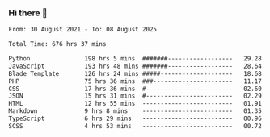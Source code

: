 ### Hi there 👋

<!--
**dominoto/dominoto** is a ✨ _special_ ✨ repository because its `README.md` (this file) appears on your GitHub profile.

Here are some ideas to get you started:

- 🔭 I’m currently working on ...
- 🌱 I’m currently learning ...
- 👯 I’m looking to collaborate on ...
- 🤔 I’m looking for help with ...
- 💬 Ask me about ...
- 📫 How to reach me: ...
- 😄 Pronouns: ...
- ⚡ Fun fact: ...
-->
<!--START_SECTION:waka-->

```txt
From: 30 August 2021 - To: 08 August 2025

Total Time: 676 hrs 37 mins

Python               198 hrs 5 mins  #######------------------   29.28 %
JavaScript           193 hrs 48 mins #######------------------   28.64 %
Blade Template       126 hrs 24 mins #####--------------------   18.68 %
PHP                  75 hrs 36 mins  ###----------------------   11.17 %
CSS                  17 hrs 36 mins  #------------------------   02.60 %
JSON                 15 hrs 31 mins  #------------------------   02.29 %
HTML                 12 hrs 55 mins  -------------------------   01.91 %
Markdown             9 hrs 8 mins    -------------------------   01.35 %
TypeScript           6 hrs 29 mins   -------------------------   00.96 %
SCSS                 4 hrs 53 mins   -------------------------   00.72 %
```

<!--END_SECTION:waka-->
